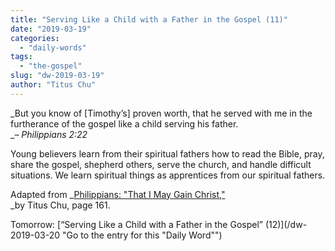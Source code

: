 ```yaml
---
title: "Serving Like a Child with a Father in the Gospel (11)"
date: "2019-03-19"
categories: 
  - "daily-words"
tags: 
  - "the-gospel"
slug: "dw-2019-03-19"
author: "Titus Chu"
---
```


_But you know of \[Timothy’s\] proven worth, that he served with me in the furtherance of the gospel like a child serving his father.  
__– Philippians 2:22_

Young believers learn from their spiritual fathers how to read the Bible, pray, share the gospel, shepherd others, serve the church, and handle difficult situations. We learn spiritual things as apprentices from our spiritual fathers.

Adapted from _[Philippians: "That I May Gain Christ,"](/book-philippians/ "Go to the listing for this book")  
_by Titus Chu, page 161.

Tomorrow: [“Serving Like a Child with a Father in the Gospel” (12)](/dw-2019-03-20 "Go to the entry for this "Daily Word"")
